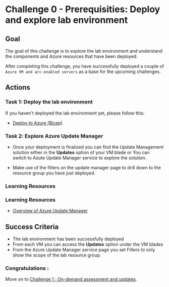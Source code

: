 # Challenge 0 - Prerequisities: Deploy and explore lab environment

## **Goal**

The goal of this challenge is to explore the lab environment and understand the components and Azure resources that have been deployed.

After completing this challenge, you have successfully deployed a couple of `Azure VM and arc-enabled servers` as a base for the upcoming challenges.

## **Actions**

### Task 1: Deploy the lab environment 

If you haven't deployed the lab environment yet, please follow this:
- [Deploy to Azure (Bicep)](./resources/bicep/README.md)

### Task 2: Explore Azure Update Manager

- Once your deployment is finalized you can find the Update Management solution either in the **Updates** option of your VM blade or You can switch to Azute Update Manager service to explore the solution.

- Make use of the filters on the update manager page to drill down to the resource group you have just deployed.


### Learning Resources


### Learning Resources

- [Overview of Azure Update Manager](https://learn.microsoft.com/en-us/azure/update-center/overview?tabs=azure-vms)

## Success Criteria

- The lab environment has been successfully deployed
- From each VM you can access the **Updates** option under the VM blades
- From the Azure Update Manager service page you set Filters to only show the scope of the lab resource group.


### Congratulations :

 Move on to [Challenge 1 : On-demand assessment and updates](01_challenge.md).
